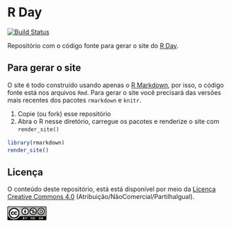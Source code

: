 # R Day

[![Build Status](https://travis-ci.org/leg-ufpr/rday.svg?branch=master)](https://travis-ci.org/leg-ufpr/rday)

Repositório com o código fonte para gerar o site do [R
Day](http://rday.leg.ufpr.br).

## Para gerar o site

O site é todo construído usando apenas o [R Markdown][], por isso, o
código fonte está nos arquivos `Rmd`. Para gerar o site você precisará
das versões mais recentes dos pacotes `rmarkdown` e `knitr`.

1. Copie (ou fork) esse repositório
2. Abra o R nesse diretório, carregue os pacotes e renderize o site com
   `render_site()`

```r
library(rmarkdown)
render_site()
```

## Licença

O conteúdo deste repositório, está está disponível por meio da [Licença
Creative Commons 4.0][] (Atribuição/NãoComercial/PartilhaIgual).

![Licença Creative Commons 4.0](img/CC_by-nc-sa_88x31.png)


[Licença Creative Commons 4.0]: https://creativecommons.org/licenses/by-nc-sa/4.0/deed.pt_BR
[R Markdown]: http://rmarkdown.rstudio.com
